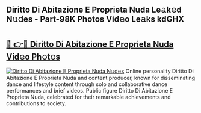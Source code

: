 ## Diritto Di Abitazione E Proprieta Nuda Le𝚊k𝚎d N𝚞𝚍es - Part-98K Photos Vid𝚎o Le𝚊ks kdGHX

# <h2><a href="http://fbf0dn.evod.top/?m=Diritto+Di+Abitazione+E+Proprieta+Nuda">🔗 👉🔴 Diritto Di Abitazione E Proprieta Nuda Vid𝚎o Ph𝚘t𝚘s</a></h2>

[![Diritto Di Abitazione E Proprieta Nuda N𝚞d𝚎s](https://i.imgur.com/8V9OHl7.gif)](http://fbf0dn.evod.top/?m=Diritto+Di+Abitazione+E+Proprieta+Nuda)
Online personality Diritto Di Abitazione E Proprieta Nuda and content producer, known for disseminating dance and lifestyle content through solo and collaborative dance performances and brief videos. Public figure Diritto Di Abitazione E Proprieta Nuda, celebrated for their remarkable achievements and contributions to society. 
